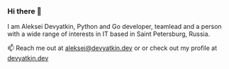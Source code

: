 ### Hi there 👋
I am Aleksei Devyatkin, Python and Go developer, teamlead and a person with a wide range of interests in IT based in Saint Petersburg, Russia.

📫 Reach me out at aleksei@devyatkin.dev or or check out my profile at [devyatkin.dev](https://devyatkin.dev)
